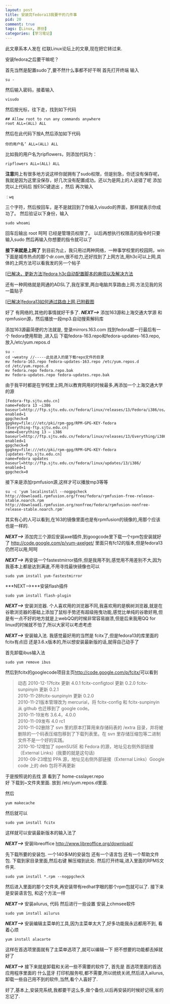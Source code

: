 ```yaml
--- 
layout: post
title: 安装完fedora13我要干的几件事
pid: 20
comment: true
tags: [Linux, 原创]
categories: [学习笔记]
---
```

此文章系本人发在 红联Linux论坛上的文章,现在把它转过来.

安装fedora之后要干嘛呢？

首先当然是配置sudo了,要不然什么事都不好干啊
首先打开终端 输入

    su -

然后输入密码，接着输入

    visudo

然后按光标，往下走，找到如下代码

    ## Allow root to run any commands anywhere
    root ALL=(ALL) ALL

然后在此代码下按A,然后添加如下代码

    你的用户名’ ALL=(ALL) ALL

比如我的用户名为ripflowers，则添加代码为：

    ripflowers ALL=(ALL) ALL

**注意**网上有很多地方说这样你就拥有了sudo权限，但是别急，你还没有保存呢，我就是因为这里没保存，好几次没有配置成功。还以为是网上的人说错了呢
添加完以上代码后 按ESC键退出 ，然后 再次输入
    
    ：wq

三个字符，然后按回车，是不是就回到了你输入visudo的界面，那样就表示你成功了。
然后验证以下身份，输入

    sudo whoami

回车后输出 root
呵呵 已经是管理员权限了。
以后再想执行权限高的指令时只要输入sudo 然后再输入你想要的指令就可以了

**接下来就是上网了**
到目前为止，我只用过两种网络，一种事学校里的校园网，win下面是城市热点的那个dr.com,很不给力,还好找到了上网方法,用h3c可以上网,具体的上网方法可以看我发的另一个帖子

[\[已解决，更新方法\]fedora h3c自动配置脚本的麻烦以及解决方法](http://www.linuxdiyf.com/bbs/thread-192543-1-1.html)

还有一种网络就是网通的ADSL了,我在家里,两台电脑共享路由上网.方法见我的另一篇贴子

[\[已解决\]fedora13如何通过路由上网,已附截图](http://www.linuxdiyf.com/bbs/thread-192724-1-1.html)

好了 有网络的,其他的事情就好干多了.
***NEXT--&gt;***
添加163源和上海交通大学源 和 rpmfusion源，然后播放一段mp3.自动搜索解码库

添加163源最简便的方法就是,
登录mirrors.163.com 找到fedora那一行最后有一个 fedora使用帮助 ,进入后
下载fedora-163.repo和fedora-updates-163.repo, 放入/etc/yum.repos.d

    su -
    cd ~weatny //-----此处进入的是下载repo文件的目录
    mv fedora-163.repo fedora-updates-163.repo /etc/yum.repos.d
    cd /etc/yum.repos.d
    mv fedora.repo fedora.repo.bak
    mv fedora-updates.repo fedora-updates.repo.bak

由于我平时都是在学校里上网,所以教育网用的时候最多,再添加一个上海交通大学的源

    [Fedora-ftp.sjtu.edu.cn]
    name=Fedora 13 –i386
    baseurl=http://ftp.sjtu.edu.cn/fedora/linux/releases/13/Fedora/i386/os/
    enabled=1
    gpgcheck=0
    gpgkey=file:///etc/pki/rpm-gpg/RPM-GPG-KEY-fedora
    [Everything-ftp.sjtu.edu.cn]
    name=Everything 13 – i386
    baseurl=http://ftp.sjtu.edu.cn/fedora/linux/releases/13/Everything/i386/os/
    enabled=1
    gpgcheck=0
    gpgkey=file:///etc/pki/rpm-gpg/RPM-GPG-KEY-fedora
    [updates-ftp.sjtu.edu.cn]
    name=Fedora updates
    baseurl=http://ftp.sjtu.edu.cn/fedora/linux/updates/13/i386/
    enabled=1
    gpgcheck=0

接下来是添加rpmfusion源,这样才可以播放mp3等等

    su -c 'yum localinstall --nogpgcheck http://download1.rpmfusion.org/free/fedora/rpmfusion-free-release-stable.noarch.rpm http://download1.rpmfusion.org/nonfree/fedora/rpmfusion-nonfree-release-stable.noarch.rpm'

其实有心的人可以看到,在163的镜像里面也是有rpmfusion的镜像的,用那个应该也是一样的.

***NEXT--&gt;***
添加完三个源后安装axel插件,到googcode里下载一个rpm包安装就好了
<http://code.google.com/p/yum-axelget/>
里面只有fc12的版本,但是fedora13仍然可以用,呵呵

***NEXT--&gt;***
再安装一个fastestmirror插件,但是我用不到,感觉用不用差别不大,因为我基本上都是达到满速,不用寻找最快镜像也可以

    sudo yum install yum-fastestmirror

***NEXT--&gt;***安装flash插件

    sudo yum install flash-plugin

***NEXT--&gt;***
安装浏览器.
个人喜欢用的浏览器不同,我喜欢用的是枫树浏览器,就是在谷歌浏览器的基础上添加了鼠标手势还有超级拖曳功能,感觉比单纯的谷歌好用,但是有一点不好的地方就是上webQQ的时候非常容易崩溃,但是后来我用QQ for linux的时候就不怕了,所以大家可以考虑考虑

***NEXT--&gt;***
安装输入法.
我感觉最好用的当然是 fcitx了,但是fedora13的库里面的fcitx有点旧 还是3.6.x版本的,所以想安装最新版的话,就得自己动手了

首先卸载ibus输入法

    sudo yum remove ibus

然后到fcitx的googlecode项目主页<http://code.google.com/p/fcitx/>可以看到

> 动态
> 2010-12-17fcitx 更新 4.0.1 fcitx-configtool 更新 0.2.0 fcitx-sunpinyin 更新 0.2.1  
> 2010-11-28fcitx-sunpinyin 更新 0.2.0   
> 2010-11-21版本管理改为 mercurial，将 fcitx-config 和 fcitx-sunpinyin 从 github 也迁移到了 google code。  
> 2010-11-19发布 3.6.4，4.0.0  
> 2010-11-09发布 4.0 rc1  
> 2010-11-02删除了 svn 里的原本打算用来存储码表的 /extra 目录，并将被删除的一个码表压缩包移到了下载列表里。在 svn 里存储压缩包等二进制文件不是一个好的实践。  
> 2010-10-12增加了 openSUSE 和 Fedora 的源，地址见右侧外部链接（External Links）(我要的就是这句话)  
> 2010-09-23增加 PPA 源，地址见右侧外部链接（External Links）Google code 上的 deb 包将不再更新

于是按照说的去找 源 看到了 home-csslayer.repo  
好 下载到~文件夹里面.
放到 /etc/yum.repos.d里面.

然后

    yum makecache

然后就可以

    sudo yum install fcitx

这样就可以安装最新版本的输入法了

***NEXT--&gt;***
安装libreoffice
<http://www.libreoffice.org/download/>

先下载所要的安装包.
一个140多M的安装包 还有一个语言包 还有一个帮助文件包.
下载到家目录里面,然后右键 解压缩到此处.
然后打开终端,进入里面的RPMS文件夹.

    sudo yum install *.rpm --nogpgcheck

然后进入里面的那个文件夹,再安装带有redhat字眼的那个rpm包就可以了.
接下来是安装语言包,
和这个方法一样

***NEXT--&gt;***
安装ailurus,
代码 然后进行一些设置 安装上chmsee软件

    sudo yum install ailurus

***NEXT--&gt;***
安装编辑主菜单的工具,因为主菜单太大了,好多功能我永远都用不到,
看着心烦

    yum install alacarte

这样在首选项里面就有了主菜单选项了,就可以编辑一下 把不想要的功能都去掉就好了

***NEXT--&gt;***
接下来就是卸载和关闭一些不需要的软件了,
首先是 首选项里面的首选应用程序里面的 什么蓝牙 打印机服务啦,都不需要,所以统统关闭,然后进入ailurus,卸载一些自己用不到的软件,当然,看个人喜好了.

好了,基本上,安装完系统,我都要干这么多,做个备份,以后再安装的时候好记得,省的忘记了.